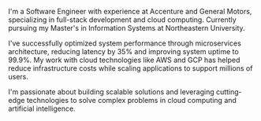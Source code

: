 I'm a Software Engineer with experience at Accenture and General Motors, specializing in full-stack development and cloud computing. Currently pursuing my Master's in Information Systems at Northeastern University.

I've successfully optimized system performance through microservices architecture, reducing latency by 35% and improving system uptime to 99.9%. My work with cloud technologies like AWS and GCP has helped reduce infrastructure costs while scaling applications to support millions of users.

I'm passionate about building scalable solutions and leveraging cutting-edge technologies to solve complex problems in cloud computing and artificial intelligence.
